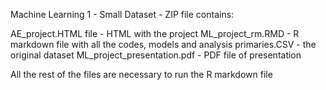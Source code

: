 Machine Learning 1 - Small Dataset - ZIP file contains: 

AE_project.HTML file - HTML with the project 
ML_project_rm.RMD - R markdown file with all the codes, models and analysis
primaries.CSV - the original dataset
ML_project_presentation.pdf - PDF file of presentation

All the rest of the files are necessary to run the R markdown file
